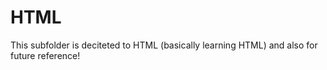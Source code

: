 # HTML

This subfolder is deciteted to HTML (basically learning HTML) and also for future reference!
